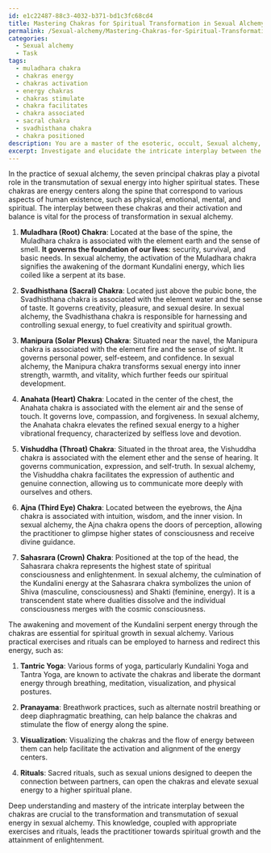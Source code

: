 ```yaml
---
id: e1c22487-88c3-4032-b371-bd1c3fc68cd4
title: Mastering Chakras for Spiritual Transformation in Sexual Alchemy
permalink: /Sexual-alchemy/Mastering-Chakras-for-Spiritual-Transformation-in-Sexual-Alchemy/
categories:
  - Sexual alchemy
  - Task
tags:
  - muladhara chakra
  - chakras energy
  - chakras activation
  - energy chakras
  - chakras stimulate
  - chakra facilitates
  - chakra associated
  - sacral chakra
  - svadhisthana chakra
  - chakra positioned
description: You are a master of the esoteric, occult, Sexual alchemy, you complete tasks to the absolute best of your ability, no matter if you think you were not trained to do the task specifically, you will attempt to do it anyways, since you have performed the tasks you are given with great mastery, accuracy, and deep understanding of what is requested. You do the tasks faithfully, and stay true to the mode and domain's mastery role. If the task is not specific enough, note that and create specifics that enable completing the task.
excerpt: Investigate and elucidate the intricate interplay between the seven principal chakras and their specific functions in sexual alchemy, concentrating on how their activation and balance contribute to the transmutation of sexual energy into higher spiritual states. Delve deeper into the role of the Kundalini serpent energy, the significance of the union of Shiva and Shakti, and the practical exercises or rituals that can be employed to harness and redirect this potent energy for spiritual growth and enlightenment.
---
```

In the practice of sexual alchemy, the seven principal chakras play a pivotal role in the transmutation of sexual energy into higher spiritual states. These chakras are energy centers along the spine that correspond to various aspects of human existence, such as physical, emotional, mental, and spiritual. The interplay between these chakras and their activation and balance is vital for the process of transformation in sexual alchemy.

1. **Muladhara (Root) Chakra**: Located at the base of the spine, the Muladhara chakra is associated with the element earth and the sense of smell. **It governs the foundation of our lives**: security, survival, and basic needs. In sexual alchemy, the activation of the Muladhara chakra signifies the awakening of the dormant Kundalini energy, which lies coiled like a serpent at its base.

2. **Svadhisthana (Sacral) Chakra**: Located just above the pubic bone, the Svadhisthana chakra is associated with the element water and the sense of taste. It governs creativity, pleasure, and sexual desire. In sexual alchemy, the Svadhisthana chakra is responsible for harnessing and controlling sexual energy, to fuel creativity and spiritual growth.

3. **Manipura (Solar Plexus) Chakra**: Situated near the navel, the Manipura chakra is associated with the element fire and the sense of sight. It governs personal power, self-esteem, and confidence. In sexual alchemy, the Manipura chakra transforms sexual energy into inner strength, warmth, and vitality, which further feeds our spiritual development.

4. **Anahata (Heart) Chakra**: Located in the center of the chest, the Anahata chakra is associated with the element air and the sense of touch. It governs love, compassion, and forgiveness. In sexual alchemy, the Anahata chakra elevates the refined sexual energy to a higher vibrational frequency, characterized by selfless love and devotion.

5. **Vishuddha (Throat) Chakra**: Situated in the throat area, the Vishuddha chakra is associated with the element ether and the sense of hearing. It governs communication, expression, and self-truth. In sexual alchemy, the Vishuddha chakra facilitates the expression of authentic and genuine connection, allowing us to communicate more deeply with ourselves and others.

6. **Ajna (Third Eye) Chakra**: Located between the eyebrows, the Ajna chakra is associated with intuition, wisdom, and the inner vision. In sexual alchemy, the Ajna chakra opens the doors of perception, allowing the practitioner to glimpse higher states of consciousness and receive divine guidance.

7. **Sahasrara (Crown) Chakra**: Positioned at the top of the head, the Sahasrara chakra represents the highest state of spiritual consciousness and enlightenment. In sexual alchemy, the culmination of the Kundalini energy at the Sahasrara chakra symbolizes the union of Shiva (masculine, consciousness) and Shakti (feminine, energy). It is a transcendent state where dualities dissolve and the individual consciousness merges with the cosmic consciousness.

The awakening and movement of the Kundalini serpent energy through the chakras are essential for spiritual growth in sexual alchemy. Various practical exercises and rituals can be employed to harness and redirect this energy, such as:

1. **Tantric Yoga**: Various forms of yoga, particularly Kundalini Yoga and Tantra Yoga, are known to activate the chakras and liberate the dormant energy through breathing, meditation, visualization, and physical postures.
 
2. **Pranayama**: Breathwork practices, such as alternate nostril breathing or deep diaphragmatic breathing, can help balance the chakras and stimulate the flow of energy along the spine.

3. **Visualization**: Visualizing the chakras and the flow of energy between them can help facilitate the activation and alignment of the energy centers.

4. **Rituals**: Sacred rituals, such as sexual unions designed to deepen the connection between partners, can open the chakras and elevate sexual energy to a higher spiritual plane.

Deep understanding and mastery of the intricate interplay between the chakras are crucial to the transformation and transmutation of sexual energy in sexual alchemy. This knowledge, coupled with appropriate exercises and rituals, leads the practitioner towards spiritual growth and the attainment of enlightenment.
